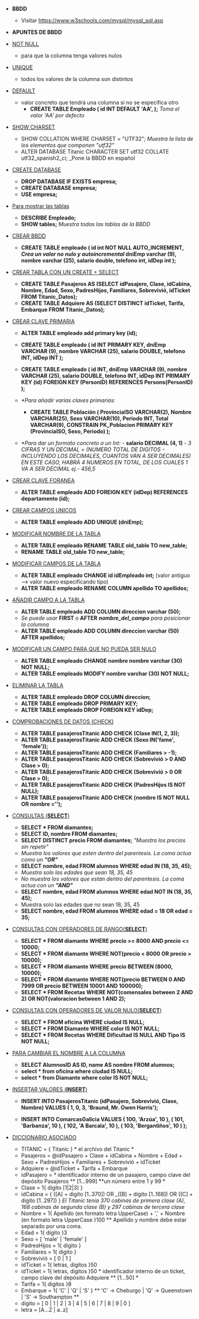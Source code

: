 - **BBDD**
	- Visitar https://www.w3schools.com/mysql/mysql_sql.asp
- **APUNTES DE BBDD**
- [NOT NULL]()
	- para  que la columna tenga valores nulos
- [UNIQUE]()
	- todos los valores de la columna son distintos
- [DEFAULT]()
	- valor concreto que tendrá una columna si no se especifica otro
		- **CREATE TABLE Empleado (
				 id INT DEFAULT 'AA',
				);**
			 _Toma el valor 'AA' por defecto_
- [SHOW CHARSET]()
	- SHOW COLLATION WHERE CHARSET = "UTF32";
	_Muestra la lista de los elementos que componen "utf32"_
	- ALTER DATABASE Titanic CHARACTER SET utf32 COLLATE utf32_spanish2_ci;
	_Pone la BBDD en español
	
- [CREATE DATABASE]()
	- **DROP DATABASE IF EXISTS empresa;**
 	- **CREATE DATABASE empresa;**
 	- **USE empresa;**
- [Para mostrar las tablas]()
	 - **DESCRIBE Empleado;**
	 - **SHOW tables;** _Muestra todas las tablas de la BBDD_
- [CREAR BBDD]()
	- **CREATE TABLE empleado (
	id int NOT NULL AUTO_INCREMENT,   _Crea un valor no nulo y 		  autoincremental_
	dniEmp varchar (9),
	nombre varchar (25),
	salario double,
	telefono int,
	idDep int
 );**
 - [CREAR TABLA CON UN CREATE + SELECT]()
	 - **CREATE TABLE Pasajeros AS (SELECT idPasajero, Clase, idCabina, Nombre, Edad, Sexo, PadresHijos, Familiares, Sobrevivió, idTicket FROM Titanic_Datos);**
	 - **CREATE TABLE Adquiere AS (SELECT DISTINCT idTicket, Tarifa, Embarque FROM Titanic_Datos);**
- [CREAR CLAVE PRIMARIA]()
	- **ALTER TABLE empleado add primary key (id);**

	 - **CREATE TABLE empleado (
			id INT PRIMARY KEY,
			dniEmp VARCHAR (9),
			nombre VARCHAR (25),
			salario DOUBLE,
			telefono INT,
			idDep INT
			 );**
	- **CREATE TABLE empleado (
	id INT,
	dniEmp VARCHAR (9),
	nombre VARCHAR (25),
	salario DOUBLE,
	telefono INT,
	idDep INT
	PRIMARY KEY (id)
	FOREIGN KEY (PersonID) REFERENCES Persons(PersonID)
 );**
	 - _*Para añadir varias claves primarias:_
		 - **CREATE TABLE Población (
	ProvinciaISO VARCHAR(2),
    Nombre VARCHAR(25),
    Sexo VARCHAR(10),
    Periodo INT,
    Total VARCHAR(9),
    CONSTRAIN PK_Poblacion PRIMARY KEY (ProvinciaISO, Sexo, Periodo)
 );**
	- _*Para dar un formato concreto a un Int:_
			- **salario DECIMAL (4, 1)**
			- _3 CIFRAS Y UN DECIMAL = (NUMERO TOTAL DE DIGITOS - INCLUYENDO LOS DECIMALES, CUANTOS VAN A SER DECIMALES)
 EN ESTE CASO, HABRÁ 4 NUMEROS EN TOTAL, DE LOS CUALES 1 VA A SER DECIMAL ej.- 456,5_
- [CREAR CLAVE FORANEA]()
	- **ALTER TABLE empleado ADD FOREIGN KEY (idDep) REFERENCES departamento (id);**
- [CREAR CAMPOS UNICOS]()
	- **ALTER TABLE empleado ADD UNIQUE (dniEmp);**
- [MODIFICAR NOMBRE DE LA TABLA]()
	- **ALTER TABLE empleado RENAME TABLE old_table TO new_table;**
	- **RENAME TABLE old_table TO new_table;**
- [MODIFICAR CAMPOS DE LA TABLA]()
	- **ALTER TABLE empleado CHANGE id idEmpleado int;** (valor antiguo –> valor nuevo especificando tipo)
	- **ALTER TABLE empleado RENAME COLUMN apellido TO apellidos;**
- [AÑADIR CAMPO A LA TABLA]()
	- **ALTER TABLE empleado ADD COLUMN direccion varchar (50);**
	- _Se puede usar_ **FIRST** o **AFTER** _***nombre_del_campo***_ _para posicionar la columna_
	- **ALTER TABLE empleado ADD COLUMN direccion varchar (50) AFTER apellidos;**
- [MODIFICAR UN CAMPO PARA QUE NO PUEDA SER NULO]()
	- **ALTER TABLE empleado CHANGE nombre nombre varchar (30) NOT NULL;**
	- **ALTER TABLE empleado MODIFY nombre varchar (30) NOT NULL;**
- [ELIMINAR LA TABLA]()
	- **ALTER TABLE empleado DROP COLUMN direccion;**
	- **ALTER TABLE empleado DROP PRIMARY KEY;**
	- **ALTER TABLE empleado DROP FOREIGN KEY idDep;**
- [COMPROBACIONES DE DATOS (CHECK)]()
	- **ALTER TABLE pasajerosTitanic ADD CHECK (Clase IN(1, 2, 3));**
	- **ALTER TABLE pasajerosTitanic ADD CHECK (Sexo IN('fame', 'female'));**
	- **ALTER TABLE pasajerosTitanic ADD CHECK (Familiares > -1);**
	- **ALTER TABLE pasajerosTitanic ADD CHECK (Sobrevivió > 0 AND Clase > 0);**
	- **ALTER TABLE pasajerosTitanic ADD CHECK (Sobrevivió > 0 OR Clase > 0);**
	- **ALTER TABLE pasajerosTitanic ADD CHECK (PadresHijos IS NOT NULL);**
	- **ALTER TABLE pasajerosTitanic ADD CHECK (nombre IS NOT NULL OR nombre ='');**
- [CONSULTAS (**SELECT**)]()
	- **SELECT * FROM diamantes;**
	- **SELECT ID, nombre FROM diamantes;**
	- **SELECT DISTINCT precio FROM diamantes;** *"Muestra los precios sin repetir"*
	- *Muestra los valores que esten dentro del parentesis. La coma actua como un **"OR"***
	- **SELECT nombre, edad FROM alumnos WHERE edad IN (18, 35, 45);**
	- *Muestra solo las edades que sean 18, 35, 45*
	- *No muestra los valores que estan dentro del parentesis. La coma actua con un **"AND"***
	- **SELECT nombre, edad FROM alumnos WHERE edad NOT IN (18, 35, 45);** 
	- Muestra solo las edades que no sean 18, 35, 45
	- **SELECT nombre, edad FROM alumnos WHERE edad = 18 OR edad = 35;**
- [CONSULTAS CON OPERADORES DE RANGO(**SELECT**)]()
	- **SELECT * FROM diamante WHERE precio >= 8000 AND precio <= 10000;**
	- **SELECT * FROM diamante WHERE NOT(precio < 8000 OR precio > 10000);**
	- **SELECT * FROM diamante WHERE precio BETWEEN (8000, 10000);**
	- **SELECT * FROM diamante WHERE NOT(precio BETWEEN 0 AND 7999 OR precio BETWEEN 10001 AND 100000);**
	- **SELECT * FROM Recetas WHERE NOT(comensales between 2 AND 2) OR NOT(valoracion between 1 AND 2);**
- [CONSULTAS CON OPERADORES DE VALOR NULO(**SELECT**)]()
	- **SELECT * FROM oficina WHERE ciudad IS NULL;**
	- **SELECT * FROM Diamante WHERE color IS NOT NULL;**
	- **SELECT * FROM Recetas WHERE Dificultad IS NULL AND Tipo IS NOT NULL;**
- [PARA CAMBIAR EL NOMBRE A LA COLUMNA]()
	- **SELECT AlumnosID AS ID, name AS nombre FROM alumnos;**
	- **select * from oficina where ciudad IS NULL;**
	- **select * from Diamante where color IS NOT NULL;**
- [INSERTAR VALORES (**INSERT**)]()
	- **INSERT INTO PasajerosTitanic (idPasajero, Sobrevivió, Clase, Nombre)
		VALUES ( 1, 0, 3, 'Braund,  Mr. Owen Harris');**
		
	- **INSERT INTO	ComarcasGalicia
	VALUES 	( 100, 'Arzúa', 10 ),
		( 101, 'Barbanza', 10 ),
		( 102, 'A Barcala', 10 ),
                ( 103, 'Bergantiños', 10 )
	);**

- [DICCIONARIO ASOCIADO]()
	- TITANIC = { Titanic } * el archivo del Titanic *
	- Pasajeros = @idPasajero + Clase + idCabina + Nombre + Edad + Sexo + PadresHijos + Familiares + Sobrevivió + idTicket
	 - Adquiere = @idTicket + Tarifa + Embarque
	 - idPasajero = * identificador interno de un pasajero, campo clave del depósito Pasajeros ** [1...999] **un número entre 1 y 99 *
	- Clase = 1{ digito [1|2|3] }
	 - idCabina = { ([A] + digito [1..370]) OR _([B] + digito [1..168]) OR ([C] + digito [1..297]) } 
	*El Titanic tenía 370 cabinas de primera clase (A), 168 cabinas de segunda clase (B) y 297 cabinas de tercera clase* 
	-  Nombre = 1{ Apellido (en formato letra UpperCase) + ',' + Nombre (en formato letra UpperCase }100 ** Apellido y nombre debe estar separado por una coma. 
	-  Edad = 1{ dígito }3
	-  Sexo = [ 'male' | 'female' ]
	-  PadresHijos = 1{ digito }
	-  Familiares = 1{ digito }
	-  Sobrevivió = [ 0 | 1 ]
	- idTicket = 1{ letras, digitos }50
	- idTicket = 1{ letras, digitos }50 * identificador interno de un ticket, campo clave del depósito Adquiere ** [1...50] *
	- Tarifa = 1{ digitos }8
	- Embarque = 1{ 'C' | 'Q' | 'S' }  ** 'C' -> Cheburgo | 'Q' -> Queenstown | 'S' -> Southampton **
	- digito = [ 0 | 1 | 2 | 3 | 4 | 5 | 6 | 7 | 8 | 9 | 0 ]
	- letra = [A...Z | a..z]
